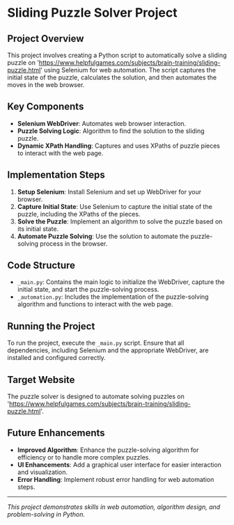 
# Sliding Puzzle Solver Project

## Project Overview
This project involves creating a Python script to automatically solve a sliding puzzle on 'https://www.helpfulgames.com/subjects/brain-training/sliding-puzzle.html' using Selenium for web automation. The script captures the initial state of the puzzle, calculates the solution, and then automates the moves in the web browser.

## Key Components
- **Selenium WebDriver**: Automates web browser interaction.
- **Puzzle Solving Logic**: Algorithm to find the solution to the sliding puzzle.
- **Dynamic XPath Handling**: Captures and uses XPaths of puzzle pieces to interact with the web page.

## Implementation Steps
1. **Setup Selenium**: Install Selenium and set up WebDriver for your browser.
2. **Capture Initial State**: Use Selenium to capture the initial state of the puzzle, including the XPaths of the pieces.
3. **Solve the Puzzle**: Implement an algorithm to solve the puzzle based on its initial state.
4. **Automate Puzzle Solving**: Use the solution to automate the puzzle-solving process in the browser.

## Code Structure
- `_main.py`: Contains the main logic to initialize the WebDriver, capture the initial state, and start the puzzle-solving process.
- `_automation.py`: Includes the implementation of the puzzle-solving algorithm and functions to interact with the web page.

## Running the Project
To run the project, execute the `_main.py` script. Ensure that all dependencies, including Selenium and the appropriate WebDriver, are installed and configured correctly.

## Target Website
The puzzle solver is designed to automate solving puzzles on 'https://www.helpfulgames.com/subjects/brain-training/sliding-puzzle.html'.

## Future Enhancements
- **Improved Algorithm**: Enhance the puzzle-solving algorithm for efficiency or to handle more complex puzzles.
- **UI Enhancements**: Add a graphical user interface for easier interaction and visualization.
- **Error Handling**: Implement robust error handling for web automation steps.

---

*This project demonstrates skills in web automation, algorithm design, and problem-solving in Python.*
